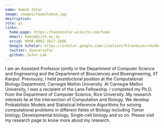 ```yaml
---
name: Hamim Zafar
image: images/team/hamim.jpg
description: 
role: pi
links:
  home-page: https://hamimzafar.wixsite.com/home
  email: hamim@iitk.ac.in
  orcid: 0000-0002-1617-2806
  Google Scholar: https://scholar.google.com/citations?hl=en&user=4LeNas8AAAAJ&view_op=list_works
  twitter: Quasarzafar
  github: Zafar-Lab
---
```


I am an Assistant Professor jointly in the Department of Computer Science and Engineering and the Department of Biosciences and Bioengineering, IIT Kanpur. Previously, I held postdoctoral position at the Computational Biology Department, Carnegie Mellon University. At Carnegie Mellon University, I was a recipient of the Lane Fellowship. I completed my Ph.D. from the Department of Computer Science, Rice University. My research interests lie at the intersection of Computation and Biology. We develop Probabilistic Models and Statistical Inference Algorithms for solving computational problems in different fields of Biology including Tumor biology, Developmental biology, Single-cell biology and so on. Please visit my research page to know more about my research. 
